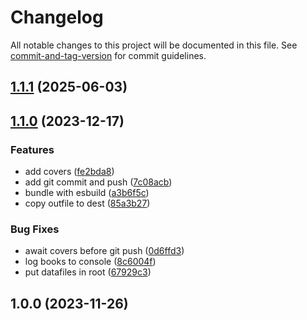 # Changelog

All notable changes to this project will be documented in this file. See [commit-and-tag-version](https://github.com/absolute-version/commit-and-tag-version) for commit guidelines.

## [1.1.1](https://github.com/o68x/calibre-build-json/compare/v1.1.0...v1.1.1) (2025-06-03)

## [1.1.0](https://github.com/o68x/calibre-build-json/compare/v1.0.0...v1.1.0) (2023-12-17)


### Features

* add covers ([fe2bda8](https://github.com/o68x/calibre-build-json/commit/fe2bda8a34a216ddb36a84bbea5f2f216f31f10d))
* add git commit and push ([7c08acb](https://github.com/o68x/calibre-build-json/commit/7c08acb1d076efc760ea3deed18d97f4b55728c3))
* bundle with esbuild ([a3b6f5c](https://github.com/o68x/calibre-build-json/commit/a3b6f5c6b64814e7bead9b22a08a854698865730))
* copy outfile to dest ([85a3b27](https://github.com/o68x/calibre-build-json/commit/85a3b277b4ae6d8124f8957c5be14530ad95db7e))


### Bug Fixes

* await covers before git push ([0d6ffd3](https://github.com/o68x/calibre-build-json/commit/0d6ffd3fa669fb2a78e269e1ab6a7f7e60307334))
* log books to console ([8c6004f](https://github.com/o68x/calibre-build-json/commit/8c6004fabb6469a3a9323db056ee06820173700e))
* put datafiles in root ([67929c3](https://github.com/o68x/calibre-build-json/commit/67929c3cdbb39f8380dd7d721aba52fce184b07e))

## 1.0.0 (2023-11-26)
